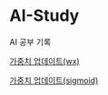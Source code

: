 # AI-Study
AI 공부 기록

[가중치 업데이트(wx)](https://raw.githubusercontent.com/yujungha/AI-Study/main/wx%20%2B%20b.jpg)

[가중치 업데이트(sigmoid)](https://raw.githubusercontent.com/yujungha/AI-Study/main/sigmoid.jpg)
